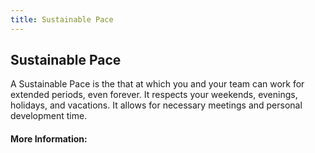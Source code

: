 ```yaml
---
title: Sustainable Pace
---
```

## Sustainable Pace

A Sustainable Pace is the that at which you and your team can work for extended periods, even forever.
It respects your weekends, evenings, holidays, and vacations. It allows for necessary meetings and personal development time.


<!-- The article goes here, in GitHub-flavored Markdown. Feel free to add YouTube videos, images, and CodePen/JSBin embeds  -->

#### More Information:
<!-- Please add any articles you think might be helpful to read before writing the article -->


